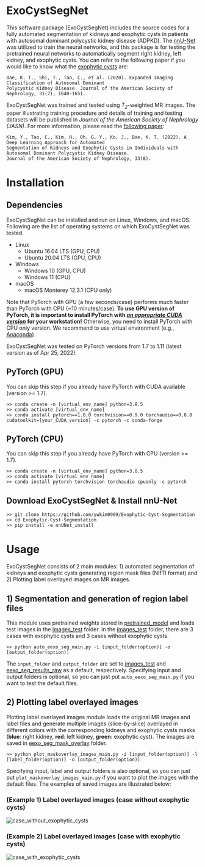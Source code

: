 ﻿# ExoCystSegNet

This software package (ExoCystSegNet) includes the source codes for a fully automated segmentation of kidneys and exophytic cysts in patients with autosomal dominant polycystic kidney disease (ADPKD). The [nnU-Net](https://www.nature.com/articles/s41592-020-01008-z#citeas) was utilized to train the neural networks, and this package is for testing the pretrained neural networks to automatically segment right kidney, left kidney, and exophytic cysts. You can refer to the following paper if you would like to know what the [exophytic cysts](https://jasn.asnjournals.org/content/31/7/1640) are:

    Bae, K. T., Shi, T., Tao, C., et al. (2020). Expanded Imaging Classification of Autosomal Dominant 
    Polycystic Kidney Disease. Journal of the American Society of Nephrology, 31(7), 1640-1651.

ExoCystSegNet was trained and tested using *T<sub>2*-weighted MR images. The paper illustrating training procedure and details of training and testing datasets will be published in *Journal of the American Society of Nephrology (JASN)*. For more information, please read the [following paper](https://doi.org/10.1681/ASN.2021111400):

    Kim, Y., Tao, C., Kim, H., Oh, G. Y., Ko, J., Bae, K. T. (2022). A Deep Learning Approach for Automated 
	Segmentation of Kidneys and Exophytic Cysts in Individuals with Autosomal Dominant Polycystic Kidney Disease. 
    Journal of the American Society of Nephrology, 33(8).

# Installation
## Dependencies
ExoCystSegNet can be installed and run on Linux, Windows, and macOS. Following are the list of operating systems on which ExoCystSegNet was tested. 
* Linux
	* Ubuntu 16.04 LTS (GPU, CPU)
	* Ubuntu 20.04 LTS (GPU, CPU)
* Windows
	* Windows 10 (GPU, CPU)
	* Windows 11 (CPU)
* macOS
	* macOS Monterey 12.3.1 (CPU only)

Note that PyTorch with GPU (a few seconds/case) performs much faster than PyTorch with CPU (~10 minutes/case). **To use GPU version of PyTorch, it is important to install PyTorch with <U>*an appropriate CUDA version*</U> for your workstation!** Otherwise, you need to install PyTorch with CPU only version. We recommend to use virtual environment (e.g., [Anaconda](https://anaconda.org)).

ExoCystSegNet was tested on PyTorch versions from 1.7 to 1.11 (latest version as of Apr 25, 2022).
## PyTorch (GPU)
You can skip this step if you already have PyTorch with CUDA available (version >= 1.7).

    >> conda create -n [virtual_env_name] python=3.8.5
    >> conda activate [virtual_env_name]
    >> conda install pytorch==1.8.0 torchvision==0.9.0 torchaudio==0.8.0 cudatoolkit=[your_CUDA_version] -c pytorch -c conda-forge
## PyTorch (CPU)
You can skip this step if you already have PyTorch with CPU (version >= 1.7).


    >> conda create -n [virtual_env_name] python=3.8.5
    >> conda activate [virtual_env_name]
    >> conda install pytorch torchvision torchaudio cpuonly -c pytorch
## Download ExoCystSegNet & Install nnU-Net
    >> git clone https://github.com/ywkim0909/Exophytic-Cyst-Segmentation
    >> cd Exophytic-Cyst-Segmentation
    >> pip install -e nnUNet_install

# Usage
ExoCystSegNet consists of 2 main modules: 1) automated segmentation of kidneys and exophytic cysts generating region mask files (NIfTI format) and 2) Plotting label overlayed images on MR images.

## 1) Segmentation and generation of region label files
This module uses pretrained weights stored in [pretrained_model](https://github.com/ywkim0909/Exophytic-Cyst-Segmentation/tree/master/pretrained_model) and loads test images in the [images_test](https://github.com/ywkim0909/Exophytic-Cyst-Segmentation/tree/master/images_test) folder. In the [images_test](https://github.com/ywkim0909/Exophytic-Cyst-Segmentation/tree/master/images_test) folder, there are 3 cases with exophytic cysts and 3 cases without exophytic cysts.

    >> python auto_eexo_seg_main.py -i [input_folder(option)] -o [output_folder(option)]

The `input_folder` and `output_folder` are set to [images_test](https://github.com/ywkim0909/Exophytic-Cyst-Segmentation/tree/master/images_test) and [eexo_seg_results_raw](https://github.com/ywkim0909/Exophytic-Cyst-Segmentation/tree/master/eexo_seg_results_raw) as a default, respectively. Specifying input and output folders is optional, so you can just put `auto_eexo_seg_main.py` if you want to test the default files.

## 2) Plotting label overlayed images
Plotting label overlayed images module loads the original MR images and label files and generate multiple images (slice-by-slice) overlayed in different colors with the corresponding kidneys and exophytic cysts masks (**blue**: right kidney, **red**: left kidney, **green**: exophytic cyst). The images are saved in [eexo_seg_mask_overlay](https://github.com/ywkim0909/Exophytic-Cyst-Segmentation/tree/master/eexo_seg_mask_overlay) folder.

    >> python plot_maskoverlay_images_main.py -i [input_folder(option)] -l [label_folder(option)] -o [output_folder(option)]

Specifying input, label and output folders is also optional, so you can just put `plot_maskoverlay_images_main.py` if you want to plot the images with the default files. The examples of saved images are illustrated below:

### (Example 1) Label overlayed images (case without exophytic cysts)
![case_without_exophytic_cysts](./eexo_seg_mask_overlay/ADPKDEEXO_002_111188.png)
### (Example 2) Label overlayed images (case with exophytic cysts)
![case_with_exophytic_cysts](./eexo_seg_mask_overlay/ADPKDEEXO_005_111163.png)
